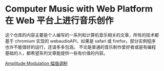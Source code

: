 # Computer Music with Web Platform 在 Web 平台上进行音乐创作

这个仓库的内容主要是个人编写的一系列和计算机音乐相关的文章，所有的技术都基于 chromium 实现的 webaudioAPI，如果是 safari 或 firefox，部分实例程序也许不能很好的运行，还请多多包涵。
不论是普通的音乐制作爱好者或是有编程基础的人，都希望系列文章能提供一些有价值的内容。

[Amplitude Modulation 幅值调制](./02-amplitude-modulation/)